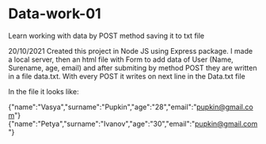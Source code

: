 # Data-work-01
Learn working with data by POST method saving it to txt file

20/10/2021
Created this project in Node JS using Express package. I made a local server, then an html file with Form to add data of User (Name, Surename, age, email) 
and after submiting by method POST they are written in a file data.txt. 
With every POST it writes on next line in the Data.txt file

In the file it looks like:

{"name":"Vasya","surname":"Pupkin","age":"28","email":"pupkin@gmail.com"} 
{"name":"Petya","surname":"Ivanov","age":"30","email":"pupkin@gmail.com"}
